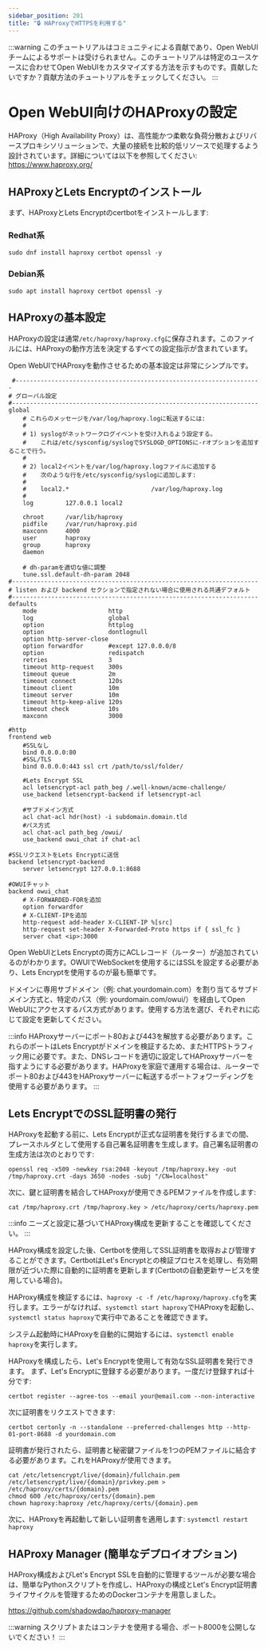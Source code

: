 ```yaml
---
sidebar_position: 201
title: "🔒 HAProxyでHTTPSを利用する"
---
```


:::warning
このチュートリアルはコミュニティによる貢献であり、Open WebUIチームによるサポートは受けられません。このチュートリアルは特定のユースケースに合わせてOpen WebUIをカスタマイズする方法を示すものです。貢献したいですか？貢献方法のチュートリアルをチェックしてください。
:::

# Open WebUI向けのHAProxyの設定

HAProxy（High Availability Proxy）は、高性能かつ柔軟な負荷分散およびリバースプロキシソリューションで、大量の接続を比較的低リソースで処理するよう設計されています。詳細については以下を参照してください: https://www.haproxy.org/

## HAProxyとLets Encryptのインストール

まず、HAProxyとLets Encryptのcertbotをインストールします:
### Redhat系
```sudo dnf install haproxy certbot openssl -y```
### Debian系
```sudo apt install haproxy certbot openssl -y```

## HAProxyの基本設定

HAProxyの設定は通常```/etc/haproxy/haproxy.cfg```に保存されます。このファイルには、HAProxyの動作方法を決定するすべての設定指示が含まれています。

Open WebUIでHAProxyを動作させるための基本設定は非常にシンプルです。

```
 #---------------------------------------------------------------------
# グローバル設定
#---------------------------------------------------------------------
global
    # これらのメッセージを/var/log/haproxy.logに転送するには:
    #
    # 1) syslogがネットワークログイベントを受け入れるよう設定する。
    #    これは/etc/sysconfig/syslogでSYSLOGD_OPTIONSに-rオプションを追加することで行う。
    #
    # 2) local2イベントを/var/log/haproxy.logファイルに追加する
    #    次のような行を/etc/sysconfig/syslogに追加します:
    #
    #    local2.*                       /var/log/haproxy.log
    #
    log         127.0.0.1 local2

    chroot      /var/lib/haproxy
    pidfile     /var/run/haproxy.pid
    maxconn     4000
    user        haproxy
    group       haproxy
    daemon
	
	# dh-paramを適切な値に調整
    tune.ssl.default-dh-param 2048
#---------------------------------------------------------------------
# listen および backend セクションで指定されない場合に使用される共通デフォルト
#---------------------------------------------------------------------
defaults
    mode                    http
    log                     global
    option                  httplog
    option                  dontlognull
    option http-server-close
    option forwardfor       #except 127.0.0.0/8
    option                  redispatch
    retries                 3
    timeout http-request    300s
    timeout queue           2m
    timeout connect         120s
    timeout client          10m
    timeout server          10m
    timeout http-keep-alive 120s
    timeout check           10s
    maxconn                 3000

#http
frontend web
	#SSLなし
    bind 0.0.0.0:80
	#SSL/TLS
	bind 0.0.0.0:443 ssl crt /path/to/ssl/folder/

    #Lets Encrypt SSL
    acl letsencrypt-acl path_beg /.well-known/acme-challenge/
    use_backend letsencrypt-backend if letsencrypt-acl

	#サブドメイン方式
    acl chat-acl hdr(host) -i subdomain.domain.tld
    #パス方式
    acl chat-acl path_beg /owui/
    use_backend owui_chat if chat-acl

#SSLリクエストをLets Encryptに送信
backend letsencrypt-backend
    server letsencrypt 127.0.0.1:8688
    
#OWUIチャット
backend owui_chat
    # X-FORWARDED-FORを追加
    option forwardfor
    # X-CLIENT-IPを追加
    http-request add-header X-CLIENT-IP %[src]
	http-request set-header X-Forwarded-Proto https if { ssl_fc }
    server chat <ip>:3000
```

Open WebUIとLets Encryptの両方にACLレコード（ルーター）が追加されているのがわかります。OWUIでWebSocketを使用するにはSSLを設定する必要があり、Lets Encryptを使用するのが最も簡単です。

ドメインに専用サブドメイン（例: chat.yourdomain.com）を割り当てるサブドメイン方式と、特定のパス（例: yourdomain.com/owui/）を経由してOpen WebUIにアクセスするパス方式があります。使用する方法を選び、それぞれに応じて設定を更新してください。

:::info
HAProxyサーバーにポート80および443を解放する必要があります。これらのポートはLets Encryptがドメインを検証するため、またHTTPSトラフィック用に必要です。また、DNSレコードを適切に設定してHAProxyサーバーを指すようにする必要があります。HAProxyを家庭で運用する場合は、ルーターでポート80および443をHAProxyサーバーに転送するポートフォワーディングを使用する必要があります。
:::

## Lets EncryptでのSSL証明書の発行

HAProxyを起動する前に、Lets Encryptが正式な証明書を発行するまでの間、プレースホルダとして使用する自己署名証明書を生成します。自己署名証明書の生成方法は次のとおりです:

```
openssl req -x509 -newkey rsa:2048 -keyout /tmp/haproxy.key -out /tmp/haproxy.crt -days 3650 -nodes -subj "/CN=localhost"
```

次に、鍵と証明書を結合してHAProxyが使用できるPEMファイルを作成します:

```cat /tmp/haproxy.crt /tmp/haproxy.key > /etc/haproxy/certs/haproxy.pem```

:::info
ニーズと設定に基づいてHAProxy構成を更新することを確認してください。
:::

HAProxy構成を設定した後、Certbotを使用してSSL証明書を取得および管理することができます。CertbotはLet's Encryptとの検証プロセスを処理し、有効期限が近づいた際に自動的に証明書を更新します(Certbotの自動更新サービスを使用している場合)。

HAProxy構成を検証するには、`haproxy -c -f /etc/haproxy/haproxy.cfg`を実行します。エラーがなければ、`systemctl start haproxy`でHAProxyを起動し、`systemctl status haproxy`で実行中であることを確認できます。

システム起動時にHAProxyを自動的に開始するには、`systemctl enable haproxy`を実行します。

HAProxyを構成したら、Let's Encryptを使用して有効なSSL証明書を発行できます。
まず、Let's Encryptに登録する必要があります。一度だけ登録すれば十分です:

`certbot register --agree-tos --email your@email.com --non-interactive`

次に証明書をリクエストできます:

```
certbot certonly -n --standalone --preferred-challenges http --http-01-port-8688 -d yourdomain.com
```

証明書が発行されたら、証明書と秘密鍵ファイルを1つのPEMファイルに結合する必要があります。これをHAProxyが使用できます。

```
cat /etc/letsencrypt/live/{domain}/fullchain.pem /etc/letsencrypt/live/{domain}/privkey.pem > /etc/haproxy/certs/{domain}.pem
chmod 600 /etc/haproxy/certs/{domain}.pem
chown haproxy:haproxy /etc/haproxy/certs/{domain}.pem
```
次に、HAProxyを再起動して新しい証明書を適用します:
`systemctl restart haproxy`

## HAProxy Manager (簡単なデプロイオプション)

HAProxy構成およびLet's Encrypt SSLを自動的に管理するツールが必要な場合は、簡単なPythonスクリプトを作成し、HAProxyの構成とLet's Encrypt証明書ライフサイクルを管理するためのDockerコンテナを用意しました。

https://github.com/shadowdao/haproxy-manager

:::warning
スクリプトまたはコンテナを使用する場合、ポート8000を公開しないでください！
:::